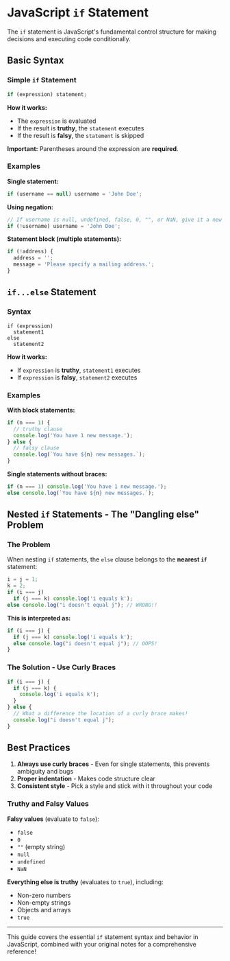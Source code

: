 # JavaScript `if` Statement

The `if` statement is JavaScript's fundamental control structure for making decisions and executing code conditionally.

## Basic Syntax

### Simple `if` Statement

```javascript
if (expression) statement;
```

**How it works:**

- The `expression` is evaluated
- If the result is **truthy**, the `statement` executes
- If the result is **falsy**, the `statement` is skipped

**Important:** Parentheses around the expression are **required**.

### Examples

**Single statement:**

```javascript
if (username == null) username = 'John Doe';
```

**Using negation:**

```javascript
// If username is null, undefined, false, 0, "", or NaN, give it a new value
if (!username) username = 'John Doe';
```

**Statement block (multiple statements):**

```javascript
if (!address) {
  address = '';
  message = 'Please specify a mailing address.';
}
```

## `if...else` Statement

### Syntax

```text
if (expression)
  statement1
else
  statement2
```

**How it works:**

- If `expression` is **truthy**, `statement1` executes
- If `expression` is **falsy**, `statement2` executes

### Examples

**With block statements:**

```javascript
if (n === 1) {
  // truthy clause
  console.log('You have 1 new message.');
} else {
  // falsy clause
  console.log(`You have ${n} new messages.`);
}
```

**Single statements without braces:**

```javascript
if (n === 1) console.log('You have 1 new message.');
else console.log(`You have ${n} new messages.`);
```

## Nested `if` Statements - The "Dangling else" Problem

### The Problem

When nesting `if` statements, the `else` clause belongs to the **nearest `if`** statement:

```javascript
i = j = 1;
k = 2;
if (i === j)
  if (j === k) console.log('i equals k');
else console.log("i doesn't equal j"); // WRONG!!
```

**This is interpreted as:**

```javascript
if (i === j) {
  if (j === k) console.log('i equals k');
  else console.log("i doesn't equal j"); // OOPS!
}
```

### The Solution - Use Curly Braces

```javascript
if (i === j) {
  if (j === k) {
    console.log('i equals k');
  }
} else {
  // What a difference the location of a curly brace makes!
  console.log("i doesn't equal j");
}
```

## Best Practices

1. **Always use curly braces** - Even for single statements, this prevents ambiguity and bugs
2. **Proper indentation** - Makes code structure clear
3. **Consistent style** - Pick a style and stick with it throughout your code

### Truthy and Falsy Values

**Falsy values** (evaluate to `false`):

- `false`
- `0`
- `""` (empty string)
- `null`
- `undefined`
- `NaN`

**Everything else is truthy** (evaluates to `true`), including:

- Non-zero numbers
- Non-empty strings
- Objects and arrays
- `true`

---

This guide covers the essential `if` statement syntax and behavior in JavaScript, combined with your original notes for a comprehensive reference!
